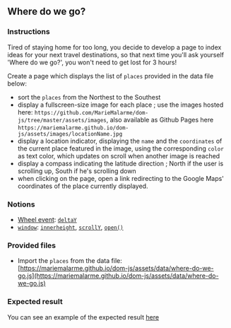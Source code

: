 ## Where do we go?

### Instructions

Tired of staying home for too long, you decide to develop a page to index ideas for your next travel destinations, so that next time you'll ask yourself 'Where do we go?', you won't need to get lost for 3 hours!

Create a page which displays the list of `places` provided in the data file below:

- sort the `places` from the Northest to the Southest
- display a fullscreen-size image for each place ; use the images hosted here: `https://github.com/MarieMalarme/dom-js/tree/master/assets/images`, also available as Github Pages here `https://mariemalarme.github.io/dom-js/assets/images/locationName.jpg`
- display a location indicator, displaying the `name` and the `coordinates` of the current place featured in the image, using the corresponding `color` as text color, which updates on scroll when another image is reached
- display a compass indicating the latitude direction ; North if the user is scrolling up, South if he's scrolling down
- when clicking on the page, open a link redirecting to the Google Maps' coordinates of the place currently displayed.

### Notions

- [Wheel event](https://developer.mozilla.org/en-US/docs/Web/API/Element/wheel_event): [`deltaY`](https://developer.mozilla.org/en-US/docs/Web/API/WheelEvent/deltaY)
- [`window`](https://developer.mozilla.org/en-US/docs/Web/API/Window): [`innerheight`](https://developer.mozilla.org/en-US/docs/Web/API/Window/innerHeight), [`scrollY`](https://developer.mozilla.org/en-US/docs/Web/API/Window/scrollY), [`open()`](https://developer.mozilla.org/en-US/docs/Web/API/Window/open)

### Provided files

- Import the `places` from the data file: [https://mariemalarme.github.io/dom-js/assets/data/where-do-we-go.js](https://mariemalarme.github.io/dom-js/assets/data/where-do-we-go.js)

### Expected result

You can see an example of the expected result [here](https://youtu.be/BLxNi1WH6_0)
